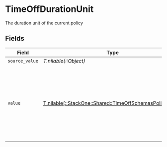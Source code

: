 # TimeOffDurationUnit

The duration unit of the current policy


## Fields

| Field                                                                                                                 | Type                                                                                                                  | Required                                                                                                              | Description                                                                                                           | Example                                                                                                               |
| --------------------------------------------------------------------------------------------------------------------- | --------------------------------------------------------------------------------------------------------------------- | --------------------------------------------------------------------------------------------------------------------- | --------------------------------------------------------------------------------------------------------------------- | --------------------------------------------------------------------------------------------------------------------- |
| `source_value`                                                                                                        | *T.nilable(::Object)*                                                                                                 | :heavy_minus_sign:                                                                                                    | N/A                                                                                                                   |                                                                                                                       |
| `value`                                                                                                               | [T.nilable(::StackOne::Shared::TimeOffSchemasPolicyValue)](../../models/shared/timeoffschemaspolicyvalue.md)          | :heavy_minus_sign:                                                                                                    | The unified value for the duration unit. If the provider does not specify this unit, the value will be set to unknown | hours                                                                                                                 |